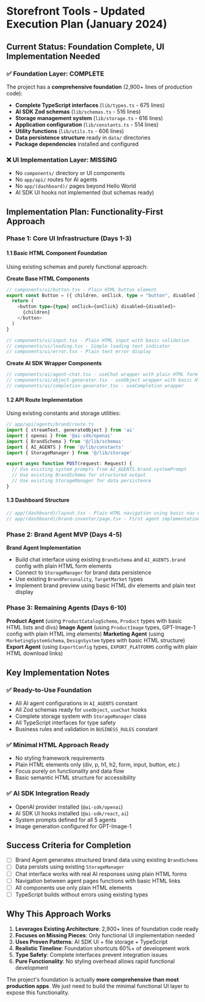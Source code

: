 # Storefront Tools - Updated Execution Plan (January 2024)

## Current Status: Foundation Complete, UI Implementation Needed

### ✅ **Foundation Layer: COMPLETE** 
The project has a **comprehensive foundation** (2,900+ lines of production code):
- **Complete TypeScript interfaces** (`lib/types.ts` - 675 lines)
- **AI SDK Zod schemas** (`lib/schemas.ts` - 516 lines) 
- **Storage management system** (`lib/storage.ts` - 616 lines)
- **Application configuration** (`lib/constants.ts` - 514 lines)
- **Utility functions** (`lib/utils.ts` - 606 lines)
- **Data persistence structure** ready in `data/` directories
- **Package dependencies** installed and configured

### ❌ **UI Implementation Layer: MISSING**
- No `components/` directory or UI components
- No `app/api/` routes for AI agents
- No `app/(dashboard)/` pages beyond Hello World
- AI SDK UI hooks not implemented (but schemas ready)

## Implementation Plan: Functionality-First Approach

### Phase 1: Core UI Infrastructure (Days 1-3)

#### 1.1 Basic HTML Component Foundation
Using existing schemas and purely functional approach:

**Create Base HTML Components** 
```typescript
// components/ui/button.tsx - Plain HTML button element
export const Button = ({ children, onClick, type = "button", disabled }: ButtonProps) => {
  return (
    <button type={type} onClick={onClick} disabled={disabled}>
      {children}
    </button>
  )
}

// components/ui/input.tsx - Plain HTML input with basic validation
// components/ui/loading.tsx - Simple loading text indicator
// components/ui/error.tsx - Plain text error display
```

**Create AI SDK Wrapper Components**
```typescript
// components/ai/agent-chat.tsx - useChat wrapper with plain HTML form and div elements
// components/ai/object-generator.tsx - useObject wrapper with basic HTML structure
// components/ai/completion-generator.tsx - useCompletion wrapper
```

#### 1.2 API Route Implementation  
Using existing constants and storage utilities:

```typescript
// app/api/agents/brand/route.ts
import { streamText, generateObject } from 'ai'
import { openai } from '@ai-sdk/openai' 
import { BrandSchema } from '@/lib/schemas'
import { AI_AGENTS } from '@/lib/constants'
import { StorageManager } from '@/lib/storage'

export async function POST(request: Request) {
  // Use existing system prompts from AI_AGENTS.brand.systemPrompt
  // Use existing BrandSchema for structured output
  // Use existing StorageManager for data persistence
}
```

#### 1.3 Dashboard Structure
```typescript
// app/(dashboard)/layout.tsx - Plain HTML navigation using basic nav element
// app/(dashboard)/brand-inventor/page.tsx - First agent implementation with basic HTML
```

### Phase 2: Brand Agent MVP (Days 4-5)

**Brand Agent Implementation**
- Build chat interface using existing `BrandSchema` and `AI_AGENTS.brand` config with plain HTML form elements
- Connect to `StorageManager` for brand data persistence  
- Use existing `BrandPersonality`, `TargetMarket` types
- Implement brand preview using basic HTML div elements and plain text display

### Phase 3: Remaining Agents (Days 6-10)

**Product Agent** (using `ProductCatalogSchema`, `Product` types with basic HTML lists and divs)
**Image Agent** (using `ProductImage` types, GPT-Image-1 config with plain HTML img elements) 
**Marketing Agent** (using `MarketingSystemSchema`, `DesignSystem` types with basic HTML structure)
**Export Agent** (using `ExportConfig` types, `EXPORT_PLATFORMS` config with plain HTML download links)

## Key Implementation Notes

### ✅ **Ready-to-Use Foundation**
- All AI agent configurations in `AI_AGENTS` constant
- All Zod schemas ready for `useObject`, `useChat` hooks
- Complete storage system with `StorageManager` class
- All TypeScript interfaces for type safety
- Business rules and validation in `BUSINESS_RULES` constant

### ✅ **Minimal HTML Approach Ready**
- No styling framework requirements
- Plain HTML elements only (div, p, h1, h2, form, input, button, etc.)
- Focus purely on functionality and data flow
- Basic semantic HTML structure for accessibility

### ✅ **AI SDK Integration Ready**
- OpenAI provider installed (`@ai-sdk/openai`)
- AI SDK UI hooks installed (`@ai-sdk/react`, `ai`)
- System prompts defined for all 5 agents
- Image generation configured for GPT-Image-1

## Success Criteria for Completion

- [ ] Brand Agent generates structured brand data using existing `BrandSchema`
- [ ] Data persists using existing `StorageManager` 
- [ ] Chat interface works with real AI responses using plain HTML forms
- [ ] Navigation between agent pages functions with basic HTML links
- [ ] All components use only plain HTML elements
- [ ] TypeScript builds without errors using existing types

## Why This Approach Works

1. **Leverages Existing Architecture**: 2,900+ lines of foundation code ready
2. **Focuses on Missing Pieces**: Only functional UI implementation needed
3. **Uses Proven Patterns**: AI SDK UI + file storage + TypeScript  
4. **Realistic Timeline**: Foundation shortcuts 60%+ of development work
5. **Type Safety**: Complete interfaces prevent integration issues
6. **Pure Functionality**: No styling overhead allows rapid functional development

The project's foundation is actually **more comprehensive than most production apps**. We just need to build the minimal functional UI layer to expose this functionality. 